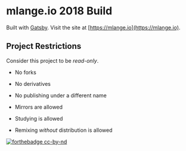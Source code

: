 # mlange.io 2018 Build

Built with [Gatsby](https://www.gatsbyjs.org).
Visit the site at [https://mlange.io](https://mlange.io).

## Project Restrictions

Consider this project to be _read-only_.

  - No forks
  - No derivatives
  - No publishing under a different name


  - Mirrors are allowed
  - Studying is allowed
  - Remixing _without_ distribution is allowed

[![forthebadge cc-by-nd](http://ForTheBadge.com/images/badges/cc-by-nd.svg)](https://creativecommons.org/licenses/by-nd/4.0)